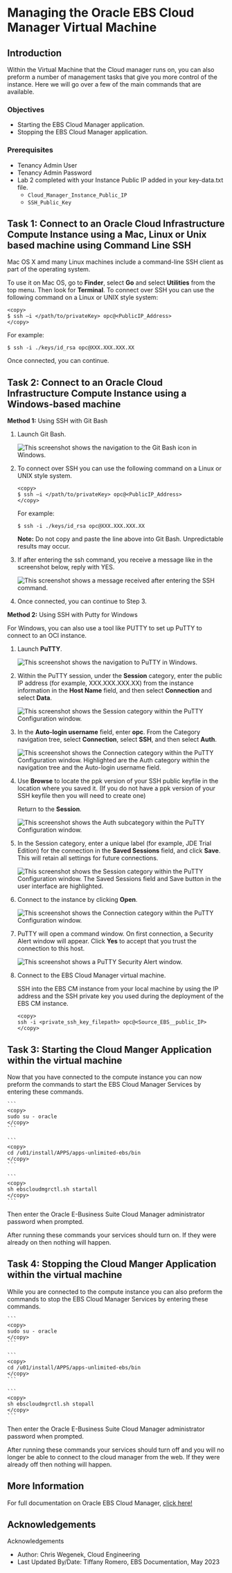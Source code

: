 # Managing the Oracle EBS Cloud Manager Virtual Machine

## Introduction
Within the Virtual Machine that the Cloud manager runs on, you can also preform a number of management tasks that give you more control of the instance. Here we will go over a few of the main commands that are available.

### **Objectives**

* Starting the EBS Cloud Manager application.
* Stopping the EBS Cloud Manager application.

### **Prerequisites**

* Tenancy Admin User
* Tenancy Admin Password
* Lab 2 completed with your Instance Public IP added in your key-data.txt file.
    * `Cloud_Manager_Instance_Public_IP`
    * `SSH_Public_Key`

## Task 1: Connect to an Oracle Cloud Infrastructure Compute Instance using a Mac, Linux or Unix based machine using Command Line SSH

Mac OS X amd many Linux machines include a command-line SSH client as part of the operating system. 

To use it on Mac OS, go to **Finder**, select **Go** and select **Utilities** from the top menu. Then look for **Terminal**. To connect over SSH you can use the following command on a Linux or UNIX style system:

    <copy>
    $ ssh –i </path/to/privateKey> opc@<PublicIP_Address>
    </copy>

For example:

``$ ssh -i ./keys/id_rsa opc@XXX.XXX.XXX.XX``

Once connected, you can continue.

## Task 2: Connect to an Oracle Cloud Infrastructure Compute Instance using a Windows-based machine

**Method 1:** Using SSH with Git Bash

1.  Launch Git Bash.

    ![This screenshot shows the navigation to the Git Bash icon in Windows.](./images/git-bash.png " ")

2.  To connect over SSH you can use the following command on a Linux or UNIX style system.

        <copy>
        $ ssh –i </path/to/privateKey> opc@<PublicIP_Address>
        </copy>

    For example:

    ``$ ssh -i ./keys/id_rsa opc@XXX.XXX.XXX.XX``

    **Note:** Do not copy and paste the line above into Git Bash. Unpredictable results may occur.

3.  If after entering the ssh command, you receive a message like in the screenshot below, reply with YES.

    ![This screenshot shows a message received after entering the SSH command.](./images/continue-connecting.png " ")

4. Once connected, you can continue to Step 3.

**Method 2:** Using SSH with Putty for Windows

For Windows, you can also use a tool like PUTTY to set up PuTTY to connect to an OCI instance.

1.	Launch **PuTTY**.

    ![This screenshot shows the navigation to PuTTY in Windows.](./images/putty.png " ")

2. Within the PuTTY session, under the **Session** category, enter the public IP address (for example, XXX.XXX.XXX.XX) from the instance information in the **Host Name** field, and then select **Connection** and select **Data**.

   ![This screenshot shows the Session category within the PuTTY Configuration window.](./images/putty-configuration.png " ")

3.  In the **Auto-login username** field, enter **opc**. From the Category navigation tree, select **Connection**, select **SSH**, and then select **Auth**.

    ![This screenshot shows the Connection category within the PuTTY Configuration window. Highlighted are the Auth category within the navigation tree and the Auto-login username field.](./images/putty-authentication.png " ")

4.  Use **Browse** to locate the ppk version of your SSH public keyfile in the location where you saved it. (If you do not have a ppk version of your SSH keyfile then you will need to create one) 

    Return to the **Session**.

    ![This screenshot shows the Auth subcategory within the PuTTY Configuration window. ](./images/putty-ssh.png " ")

5.  In the Session category, enter a unique label (for example, JDE Trial Edition) for the connection in the **Saved Sessions** field, and click **Save**. This will retain all settings for future connections.

    ![This screenshot shows the Session category within the PuTTY Configuration window. The Saved Sessions field and Save button in the user interface are highlighted.](./images/putty-save.png " ")

6.  Connect to the instance by clicking **Open**.

    ![This screenshot shows the Connection category within the PuTTY Configuration window. ](./images/putty-open.png " ")

7.  PuTTY will open a command window. On first connection, a Security Alert window will appear. Click **Yes** to accept that you trust the connection to this host.

    ![This screenshot shows a PuTTY Security Alert window.](./images/trust-connection.png " ")
1. Connect to the EBS Cloud Manager virtual machine.

    SSH into the EBS CM instance from your local machine by using the IP address and the SSH private key you used during the deployment of the EBS CM instance. 

    ```
    <copy>
    ssh -i <private_ssh_key_filepath> opc@<Source_EBS__public_IP>
    </copy>
    ```
## Task 3: Starting the Cloud Manger Application within the virtual machine

Now that you have connected to the compute instance you can now preform the commands to start the EBS Cloud Manager Services by entering these commands.

    ```
    <copy>
    sudo su - oracle
    </copy>
    ```

    ```
    <copy>
    cd /u01/install/APPS/apps-unlimited-ebs/bin
    </copy>
    ``` 

    ```
    <copy>  
    sh ebscloudmgrctl.sh startall
    </copy>
    ```

Then enter the Oracle E-Business Suite Cloud Manager administrator password when prompted.

After running these commands your services should turn on. If they were already on then nothing will happen.

## Task 4: Stopping the Cloud Manger Application within the virtual machine

While you are connected to the compute instance you can also preform the commands to stop the EBS Cloud Manager Services by entering these commands.

    ```
    <copy>
    sudo su - oracle
    </copy>
    ```

    ```
    <copy>
    cd /u01/install/APPS/apps-unlimited-ebs/bin
    </copy>
    ``` 

    ```
    <copy>  
    sh ebscloudmgrctl.sh stopall
    </copy>
    ```

Then enter the Oracle E-Business Suite Cloud Manager administrator password when prompted.

After running these commands your services should turn off and you will no longer be able to connect to the cloud manager from the web. If they were already off then nothing will happen.

## More Information

For full documentation on Oracle EBS Cloud Manager, [click here!](https://docs.oracle.com/cd/E26401_01/doc.122/f35809/toc.htm)

## Acknowledgements

Acknowledgements
* Author: Chris Wegenek, Cloud Engineering
* Last Updated By/Date: Tiffany Romero, EBS Documentation, May 2023


